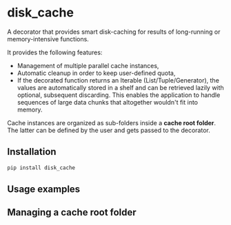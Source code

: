 # disk_cache
A decorator that provides smart disk-caching for results of long-running or memory-intensive functions.

It provides the following features:
- Management of multiple parallel cache instances,
- Automatic cleanup in order to keep user-defined quota,
- If the decorated function returns an Iterable (List/Tuple/Generator), the values are automatically stored in a shelf and can be retrieved lazily with optional, subsequent discarding. This enables the application to handle sequences of large data chunks that altogether wouldn't fit into memory.

Cache instances are organized as sub-folders inside a **cache root folder**. The latter can be defined by the user and gets passed to the decorator.

## Installation
```bash
pip install disk_cache
```

## Usage examples


## Managing a cache root folder


